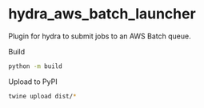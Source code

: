 # hydra_aws_batch_launcher

Plugin for hydra to submit jobs to an AWS Batch queue.

Build
```bash
python -m build
```

Upload to PyPI
```bash
twine upload dist/*
```
